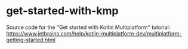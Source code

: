 # get-started-with-kmp

Source code for the "Get started with Kotlin Multiplatform" tutorial: https://www.jetbrains.com/help/kotlin-multiplatform-dev/multiplatform-getting-started.html
